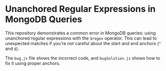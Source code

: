# Unanchored Regular Expressions in MongoDB Queries

This repository demonstrates a common error in MongoDB queries: using unanchored regular expressions with the `$regex` operator.  This can lead to unexpected matches if you're not careful about the start and end anchors (`^` and `$`).

The `bug.js` file shows the incorrect code, and `bugSolution.js` shows how to fix it using proper anchors.